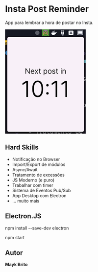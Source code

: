 # Insta Post Reminder
App para lembrar a hora de postar no Insta.

![Image Demo](./assets/exemple.png)


## Hard Skills

- Notificação no Browser
- Import/Export de módulos
- Async/Await
- Tratamento de excessões
- JS Moderno (e puro)
- Trabalhar com timer
- Sistema de Eventos Pub/Sub
- App Desktop com Electron
- ... muito mais

## Electron.JS

npm install --save-dev electron

npm start

## Autor

**Mayk Brito**
